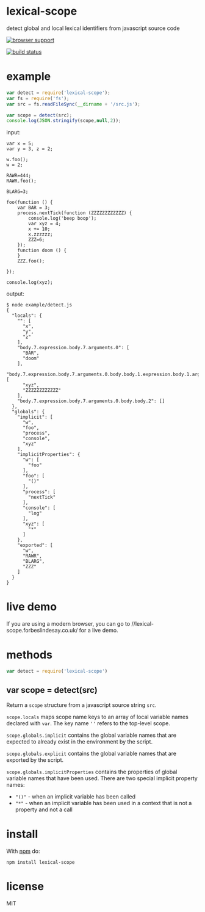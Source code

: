 # lexical-scope

detect global and local lexical identifiers from javascript source code

[![browser support](//ci.testling.com/substack/lexical-scope.png)](//ci.testling.com/substack/lexical-scope)

[![build status](https://secure.travis-ci.org/substack/lexical-scope.png)](//travis-ci.org/substack/lexical-scope)

# example

``` js
var detect = require('lexical-scope');
var fs = require('fs');
var src = fs.readFileSync(__dirname + '/src.js');

var scope = detect(src);
console.log(JSON.stringify(scope,null,2));
```

input:

```
var x = 5;
var y = 3, z = 2;

w.foo();
w = 2;

RAWR=444;
RAWR.foo();

BLARG=3;

foo(function () {
    var BAR = 3;
    process.nextTick(function (ZZZZZZZZZZZZ) {
        console.log('beep boop');
        var xyz = 4;
        x += 10;
        x.zzzzzz;
        ZZZ=6;
    });
    function doom () {
    }
    ZZZ.foo();

});

console.log(xyz);
```

output:

```
$ node example/detect.js
{
  "locals": {
    "": [
      "x",
      "y",
      "z"
    ],
    "body.7.expression.body.7.arguments.0": [
      "BAR",
      "doom"
    ],
    "body.7.expression.body.7.arguments.0.body.body.1.expression.body.1.arguments.0": [
      "xyz",
      "ZZZZZZZZZZZZ"
    ],
    "body.7.expression.body.7.arguments.0.body.body.2": []
  },
  "globals": {
    "implicit": [
      "w",
      "foo",
      "process",
      "console",
      "xyz"
    ],
    "implicitProperties": {
      "w": [
        "foo"
      ],
      "foo": [
        "()"
      ],
      "process": [
        "nextTick"
      ],
      "console": [
        "log"
      ],
      "xyz": [
        "*"
      ]
    },
    "exported": [
      "w",
      "RAWR",
      "BLARG",
      "ZZZ"
    ]
  }
}
```

# live demo

If you are using a modern browser, you can go to //lexical-scope.forbeslindesay.co.uk/ for a live demo.

# methods

``` js
var detect = require('lexical-scope')
```

## var scope = detect(src)

Return a `scope` structure from a javascript source string `src`.

`scope.locals` maps scope name keys to an array of local variable names declared
with `var`. The key name `''` refers to the top-level scope.

`scope.globals.implicit` contains the global variable names that are expected to
already exist in the environment by the script.

`scope.globals.explicit` contains the global variable names that are exported by
the script.

`scope.globals.implicitProperties` contains the properties of global variable
names that have been used. There are two special implicit property names:

* `"()"` - when an implicit variable has been called
* `"*"` - when an implicit variable has been used in a context that is not a
property and not a call

# install

With [npm](https://npmjs.org) do:

```
npm install lexical-scope
```

# license

MIT
